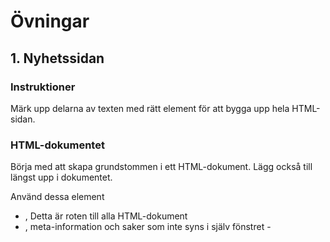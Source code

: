 # Övningar

## 1. Nyhetssidan

### Instruktioner
Märk upp delarna av texten med rätt element för att bygga upp hela HTML-sidan.

### HTML-dokumentet
Börja med att skapa grundstommen i ett HTML-dokument. Lägg också till <!DOCTYPE html> längst upp i dokumentet.

Använd dessa element

- <html>, Detta är roten till alla HTML-dokument
- <head>, meta-information och saker som inte syns i själv fönstret
   - <title>, Texten som syns på tabben i webbläsaren, ska vara i <head>
   - <meta charset="UTF-8">, anger teckenkodning på dokumentet, ska vara i <head>
- <body>, allt innehåll på sidan, ex <article>, <h1> och <p>

### Introduktion - Uppmärkning
Använd elementen

- <h1>, Huvudrubrik
- <h2>, Rubrik
- <p>, Paragraf


> Lorem ipsum dolor sit amet, consectetur adipisicing elit. 
> Et recusandae eius aut minus amet fuga exercitationem delectus sint eos aliquid.

> Lorem ipsum dolor sit amet consectetur adipisicing elit. 
> Nobis consectetur corrupti est voluptatem dolore id laudantium debitis magni 
> necessitatibus ad enim exercitationem nihil provident velit similique, 
> architecto placeat illum consequuntur? Aliquam voluptatem quod expedita 
> minima ipsa assumenda necessitatibus delectus asperiores!

> Skriven av Yngve Magnusdottir

### Uppdelning av innehåll - Nestning
Efter du är klar med introduktionen, fortsätt med att lägga till en ny artikel och märk upp den tillsammans med tidigare innehåll. Lägg även till en <header> innehållande The Garlic News som en rubrik, samt en <footer>innehållande

info@garlicnews.com
+850 555-1337
Använd elementen

<header>, representerar introducerande innehåll
<section>, en samling av liknande innehåll
<article>, ett innehållselement som är återanvändbart, tänk en nyhetsartikel, produkt, ett blogginlägg, etc.
<footer>, brukar innehålla saker som kontaktuppgifter och dylikt
Ny måne hittad

"Den smakade som kyckling", säger forskare

Skriven av Olga Svensson

Lorem ipsum dolor sit amet consectetur adipisicing elit. 
Nobis consectetur corrupti est voluptatem dolore id laudantium debitis magni 
necessitatibus ad enim exercitationem nihil provident velit similique, 
architecto placeat illum consequuntur? Aliquam voluptatem quod expedita 
minima ipsa assumenda necessitatibus delectus asperiores!

Lorem ipsum dolor sit amet, consectetur adipisicing elit. 
Et recusandae eius aut minus amet fuga exercitationem delectus sint eos aliquid.

## 2. Split the nota
Återskapa följande layout. Färgen som används till knappen och bakgrunden är `#44338` och för labels är det `#5c29db`

![split the Nota](https://user-images.githubusercontent.com/54267140/108719099-75757500-751f-11eb-8c3b-f80a1dca7956.png)
